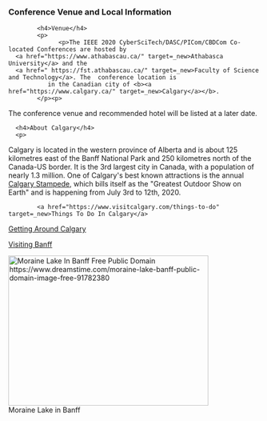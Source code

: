   <h3>Conference Venue and Local Information</h3>
            
            <h4>Venue</h4>
            <p>
                  <p>The IEEE 2020 CyberSciTech/DASC/PICom/CBDCom Co-located Conferences are hosted by 
      <a href="https://www.athabascau.ca/" target=_new>Athabasca University</a> and the 
      <a href=" https://fst.athabascau.ca/" target=_new>Faculty of Science and Technology</a>. The  conference location is 
               in the Canadian city of <b><a href="https://www.calgary.ca/" target=_new>Calgary</a></b>. 
            </p><p>
The conference venue and recommended hotel will be listed at a later date.
     
</p>

      <h4>About Calgary</h4>
      <p>
Calgary is located in the western province of Alberta and is about 125 kilometres east of the Banff National Park and 
      250 kilometres north of the Canada-US border. It is the 3rd largest city in Canada, with a population of nearly 1.3 million. 
      One of Calgary's best known attractions is the annual <a href=https://www.calgarystampede.com/ target=_new> Calgary Stampede</a>,
      which bills itself as the "Greatest Outdoor Show on Earth" and is happening from July 3rd to 12th, 2020.
            </p><p>
      

      
            <a href="https://www.visitcalgary.com/things-to-do" target=_new>Things To Do In Calgary</a>



<a href="https://www.visitcalgary.com/getting-around" target=_new></p><p>Getting Around Calgary</a>


</p><p>
<a href="https://banff.ca/89/Visiting" target=_new>Visiting Banff</a>


</p>
<img src="assets/img/banff.jpg" width=400 height=300 alt="Moraine Lake In Banff Free Public Domain https://www.dreamstime.com/moraine-lake-banff-public-domain-image-free-91782380"><br/>
Moraine Lake in Banff
<br/>
